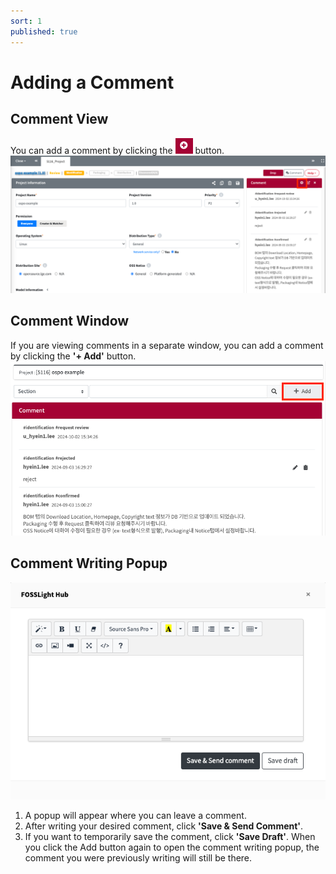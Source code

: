```yaml
---
sort: 1
published: true
---
```


# Adding a Comment

## Comment View
You can add a comment by clicking the ![AddComment](../../images/common/comment/btn_add_comment.png) button.
![CommentViewAdd](../../images/common/comment/comment_view_add.png)


## Comment Window
If you are viewing comments in a separate window, you can add a comment by clicking the **'+ Add'** button.
![CommentWindowAdd](../../images/common/comment/comment_window_add.png)


## Comment Writing Popup
![CommentEditPopup](../../images/common/comment/comment_edit_popup.png)
1. A popup will appear where you can leave a comment.
2. After writing your desired comment, click **'Save & Send Comment'**.
3. If you want to temporarily save the comment, click **'Save Draft'**.
   When you click the Add button again to open the comment writing popup, 
   the comment you were previously writing will still be there.